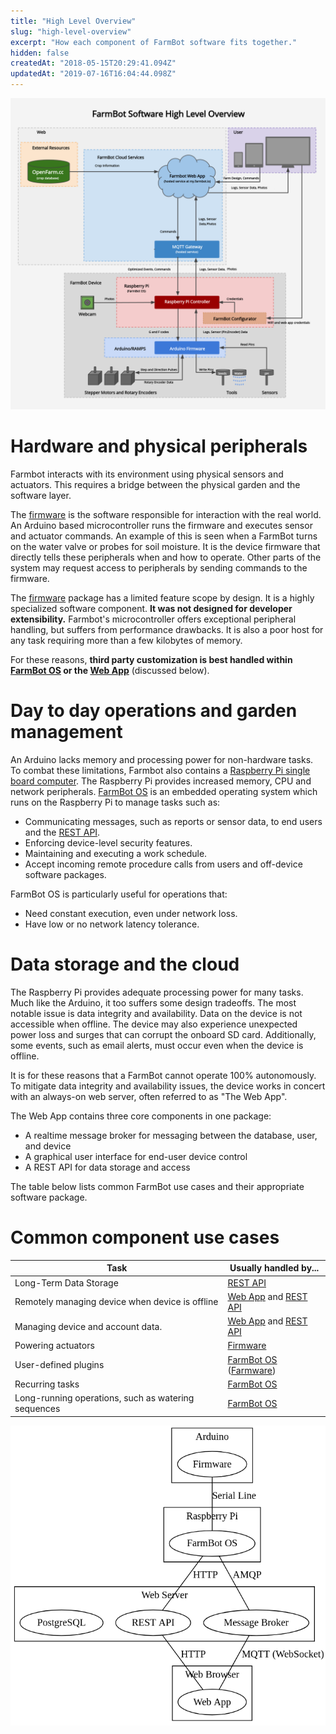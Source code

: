 ```yaml
---
title: "High Level Overview"
slug: "high-level-overview"
excerpt: "How each component of FarmBot software fits together."
hidden: false
createdAt: "2018-05-15T20:29:41.094Z"
updatedAt: "2019-07-16T16:04:44.098Z"
---
```


![flow_chart.png](/images/flow_chart.png)



# Hardware and physical peripherals

Farmbot interacts with its environment using physical sensors and actuators. This requires a bridge between the physical garden and the software layer.

The [firmware](doc:firmware) is the software responsible for interaction with the real world. An Arduino based microcontroller runs the firmware and executes sensor and actuator commands. An example of this is seen when a FarmBot turns on the water valve or probes for soil moisture. It is the device firmware that directly tells these peripherals when and how to operate. Other parts of the system may request access to peripherals by sending commands to the firmware.

The [firmware](doc:firmware) package has a limited feature scope by design. It is a highly specialized software component. **It was not designed for developer extensibility.** Farmbot's microcontroller offers exceptional peripheral handling, but suffers from performance drawbacks. It is also a poor host for any task requiring more than a few kilobytes of memory.

For these reasons, **third party customization is best handled within [FarmBot OS](doc:farmbot-os) or the [Web App](doc:web-app)** (discussed below).

# Day to day operations and garden management

An Arduino lacks memory and processing power for non-hardware tasks. To combat these limitations, Farmbot also contains a [Raspberry Pi single board computer](https://www.raspberrypi.org). The Raspberry Pi provides increased memory, CPU and network peripherals. [FarmBot OS](doc:farmbot-os) is an embedded operating system which runs on the Raspberry Pi to manage tasks such as:

 * Communicating messages, such as reports or sensor data, to end users and the [REST API](doc:rest-api).
 * Enforcing device-level security features.
 * Maintaining and executing a work schedule.
 * Accept incoming remote procedure calls from users and off-device software packages.

FarmBot OS is particularly useful for operations that:

 * Need constant execution, even under network loss.
 * Have low or no network latency tolerance.

# Data storage and the cloud

The Raspberry Pi provides adequate processing power for many tasks. Much like the Arduino, it too suffers some design tradeoffs. The most notable issue is data integrity and availability. Data on the device is not accessible when offline. The device may also experience unexpected power loss and surges that can corrupt the onboard SD card. Additionally, some events, such as email alerts, must occur even when the device is offline.

It is for these reasons that a FarmBot cannot operate 100% autonomously. To mitigate data integrity and availability issues, the device works in concert with an always-on web server, often referred to as "The Web App".

The Web App contains three core components in  one package:

 * A realtime message broker for messaging between the database, user, and device
 * A graphical user interface for end-user device control
 * A REST API for data storage and access

The table below lists common FarmBot use cases and their appropriate software package.

# Common component use cases



|Task                          |Usually handled by...         |
|------------------------------|------------------------------|
|Long-Term Data Storage        |[REST API](doc:rest-api)
|Remotely managing device when device is offline|[Web App](doc:web-app) and [REST API](doc:rest-api)
|Managing device and account data.|[Web App](doc:web-app) and [REST API](doc:rest-api)
|Powering actuators            |[Firmware](doc:firmware)
|User-defined plugins          |[FarmBot OS](doc:farmbot-os) ([Farmware](doc:farmware))
|Recurring tasks               |[FarmBot OS](doc:farmbot-os)
|Long-running operations, such as watering sequences|[FarmBot OS](doc:farmbot-os)



![block_diagram.png](/images/block_diagram.png)

